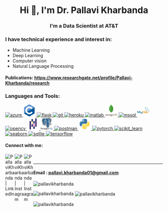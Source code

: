 <h1 align="center">Hi 👋, I'm Dr. Pallavi Kharbanda</h1>
<h3 align="center">I'm a Data Scientist at AT&T</h3>


### I have technical experience and interest in:
* Machine Learning
* Deep Learning
* Computer vision 
* Natural Language Processing 

#### Publications: https://www.researchgate.net/profile/Pallavi-Kharbanda/research

<h3 align="left">Languages and Tools:</h3>
<p align="left"> <a href="https://azure.microsoft.com/en-in/" target="_blank" rel="noreferrer"> <img src="https://www.vectorlogo.zone/logos/microsoft_azure/microsoft_azure-icon.svg" alt="azure" width="40" height="40"/> </a> <a href="https://www.cprogramming.com/" target="_blank" rel="noreferrer"> <img src="https://raw.githubusercontent.com/devicons/devicon/master/icons/c/c-original.svg" alt="c" width="40" height="40"/> </a> <a href="https://flask.palletsprojects.com/" target="_blank" rel="noreferrer"> <img src="https://www.vectorlogo.zone/logos/pocoo_flask/pocoo_flask-icon.svg" alt="flask" width="40" height="40"/> </a> <a href="https://git-scm.com/" target="_blank" rel="noreferrer"> <img src="https://www.vectorlogo.zone/logos/git-scm/git-scm-icon.svg" alt="git" width="40" height="40"/> </a> <a href="https://heroku.com" target="_blank" rel="noreferrer"> <img src="https://www.vectorlogo.zone/logos/heroku/heroku-icon.svg" alt="heroku" width="40" height="40"/> </a> <a href="https://www.mathworks.com/" target="_blank" rel="noreferrer"> <img src="https://upload.wikimedia.org/wikipedia/commons/2/21/Matlab_Logo.png" alt="matlab" width="40" height="40"/> </a> <a href="https://www.mongodb.com/" target="_blank" rel="noreferrer"> <img src="https://raw.githubusercontent.com/devicons/devicon/master/icons/mongodb/mongodb-original-wordmark.svg" alt="mongodb" width="40" height="40"/> </a> <a href="https://www.microsoft.com/en-us/sql-server" target="_blank" rel="noreferrer"> <img src="https://www.svgrepo.com/show/303229/microsoft-sql-server-logo.svg" alt="mssql" width="40" height="40"/> </a> <a href="https://www.mysql.com/" target="_blank" rel="noreferrer"> <img src="https://raw.githubusercontent.com/devicons/devicon/master/icons/mysql/mysql-original-wordmark.svg" alt="mysql" width="40" height="40"/> </a> <a href="https://opencv.org/" target="_blank" rel="noreferrer"> <img src="https://www.vectorlogo.zone/logos/opencv/opencv-icon.svg" alt="opencv" width="40" height="40"/> </a> <a href="https://pandas.pydata.org/" target="_blank" rel="noreferrer"> <img src="https://raw.githubusercontent.com/devicons/devicon/2ae2a900d2f041da66e950e4d48052658d850630/icons/pandas/pandas-original.svg" alt="pandas" width="40" height="40"/> </a> <a href="https://www.postgresql.org" target="_blank" rel="noreferrer"> <img src="https://raw.githubusercontent.com/devicons/devicon/master/icons/postgresql/postgresql-original-wordmark.svg" alt="postgresql" width="40" height="40"/> </a> <a href="https://postman.com" target="_blank" rel="noreferrer"> <img src="https://www.vectorlogo.zone/logos/getpostman/getpostman-icon.svg" alt="postman" width="40" height="40"/> </a> <a href="https://www.python.org" target="_blank" rel="noreferrer"> <img src="https://raw.githubusercontent.com/devicons/devicon/master/icons/python/python-original.svg" alt="python" width="40" height="40"/> </a> <a href="https://pytorch.org/" target="_blank" rel="noreferrer"> <img src="https://www.vectorlogo.zone/logos/pytorch/pytorch-icon.svg" alt="pytorch" width="40" height="40"/> </a> <a href="https://scikit-learn.org/" target="_blank" rel="noreferrer"> <img src="https://upload.wikimedia.org/wikipedia/commons/0/05/Scikit_learn_logo_small.svg" alt="scikit_learn" width="40" height="40"/> </a> <a href="https://seaborn.pydata.org/" target="_blank" rel="noreferrer"> <img src="https://seaborn.pydata.org/_images/logo-mark-lightbg.svg" alt="seaborn" width="40" height="40"/> </a> <a href="https://www.sqlite.org/" target="_blank" rel="noreferrer"> <img src="https://www.vectorlogo.zone/logos/sqlite/sqlite-icon.svg" alt="sqlite" width="40" height="40"/> </a> <a href="https://www.tensorflow.org" target="_blank" rel="noreferrer"> <img src="https://www.vectorlogo.zone/logos/tensorflow/tensorflow-icon.svg" alt="tensorflow" width="40" height="40"/> </a> </p>

#### Connect with me:
[<img align="left" alt="PallaviKharbanda | LinkedIn" width="30px" src="https://img.icons8.com/color/48/000000/linkedin.png" />][linkedin]
[<img align="left" alt="PallaviKharbanda | Instagram" width="30px" src="https://img.icons8.com/fluent/48/000000/instagram-new.png" />][Instagram]
[<img align="left" alt="PallaviKharbanda | Instagram" width="30px" src="https://img.icons8.com/?size=28&id=_H27C1YMyU_5&format=png" />][ResearchGate]

<br>

<hr>

[linkedin]: https://www.linkedin.com/in/pallavi-kharbanda/
[Instagram]: https://www.instagram.com/pallavi.kharbanda
[ResearchGate]: https://www.researchgate.net/profile/Pallavi-Kharbanda/research


#### Email : pallavi.kharbanda01@gmail.com



<p align="left"> <img src="https://komarev.com/ghpvc/?username=pallavikharbanda &label=Profile%20views&color=0e75b6&style=flat" alt="pallavikharbanda" /> </p>

<!-- <p align="left"> <a href="https://github.com/ryo-ma/github-profile-trophy"><img src="https://github-profile-trophy.vercel.app/?username=pallavikharbanda" alt="pallavikharbanda" /></a> </p> -->


<p><img align="left" src="https://github-readme-stats.vercel.app/api/top-langs?username=pallavikharbanda&show_icons=true&locale=en&layout=compact" alt="pallavikharbanda" /></p>

<p>&nbsp;<img align="center" src="https://github-readme-stats.vercel.app/api?username=pallavikharbanda&show_icons=true&locale=en" alt="pallavikharbanda" /></p>

<p><img align="center" src="https://github-readme-streak-stats.herokuapp.com/?user=pallavikharbanda&" alt="pallavikharbanda" /></p>


